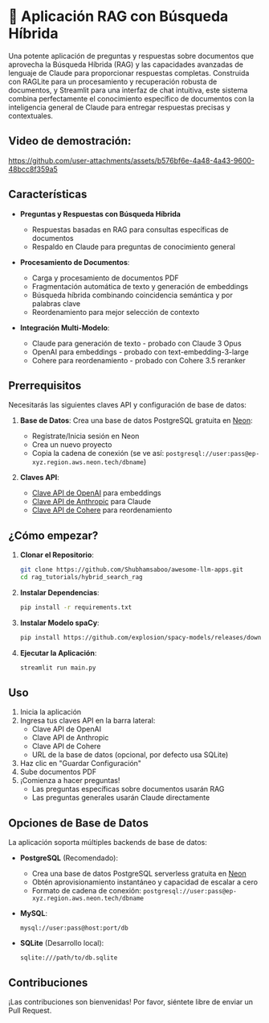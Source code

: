 # 👀 Aplicación RAG con Búsqueda Híbrida 

Una potente aplicación de preguntas y respuestas sobre documentos que aprovecha la Búsqueda Híbrida (RAG) y las capacidades avanzadas de lenguaje de Claude para proporcionar respuestas completas. Construida con RAGLite para un procesamiento y recuperación robusta de documentos, y Streamlit para una interfaz de chat intuitiva, este sistema combina perfectamente el conocimiento específico de documentos con la inteligencia general de Claude para entregar respuestas precisas y contextuales.

## Video de demostración:


https://github.com/user-attachments/assets/b576bf6e-4a48-4a43-9600-48bcc8f359a5


## Características

- **Preguntas y Respuestas con Búsqueda Híbrida**
    - Respuestas basadas en RAG para consultas específicas de documentos
    - Respaldo en Claude para preguntas de conocimiento general

- **Procesamiento de Documentos**:
  - Carga y procesamiento de documentos PDF
  - Fragmentación automática de texto y generación de embeddings
  - Búsqueda híbrida combinando coincidencia semántica y por palabras clave
  - Reordenamiento para mejor selección de contexto

- **Integración Multi-Modelo**:
  - Claude para generación de texto - probado con Claude 3 Opus 
  - OpenAI para embeddings - probado con text-embedding-3-large
  - Cohere para reordenamiento - probado con Cohere 3.5 reranker

## Prerrequisitos

Necesitarás las siguientes claves API y configuración de base de datos:

1. **Base de Datos**: Crea una base de datos PostgreSQL gratuita en [Neon](https://neon.tech):
   - Regístrate/Inicia sesión en Neon
   - Crea un nuevo proyecto
   - Copia la cadena de conexión (se ve así: `postgresql://user:pass@ep-xyz.region.aws.neon.tech/dbname`)

2. **Claves API**:
   - [Clave API de OpenAI](https://platform.openai.com/api-keys) para embeddings
   - [Clave API de Anthropic](https://console.anthropic.com/settings/keys) para Claude
   - [Clave API de Cohere](https://dashboard.cohere.com/api-keys) para reordenamiento

## ¿Cómo empezar?

1. **Clonar el Repositorio**:
   ```bash
   git clone https://github.com/Shubhamsaboo/awesome-llm-apps.git
   cd rag_tutorials/hybrid_search_rag
   ```

2. **Instalar Dependencias**:
   ```bash
   pip install -r requirements.txt
   ```

3. **Instalar Modelo spaCy**:
   ```bash
   pip install https://github.com/explosion/spacy-models/releases/download/xx_sent_ud_sm-3.7.0/xx_sent_ud_sm-3.7.0-py3-none-any.whl
   ```

4. **Ejecutar la Aplicación**:
   ```bash
   streamlit run main.py
   ```

## Uso

1. Inicia la aplicación
2. Ingresa tus claves API en la barra lateral:
   - Clave API de OpenAI
   - Clave API de Anthropic
   - Clave API de Cohere
   - URL de la base de datos (opcional, por defecto usa SQLite)
3. Haz clic en "Guardar Configuración"
4. Sube documentos PDF
5. ¡Comienza a hacer preguntas!
   - Las preguntas específicas sobre documentos usarán RAG
   - Las preguntas generales usarán Claude directamente

## Opciones de Base de Datos

La aplicación soporta múltiples backends de base de datos:

- **PostgreSQL** (Recomendado):
  - Crea una base de datos PostgreSQL serverless gratuita en [Neon](https://neon.tech)
  - Obtén aprovisionamiento instantáneo y capacidad de escalar a cero
  - Formato de cadena de conexión: `postgresql://user:pass@ep-xyz.region.aws.neon.tech/dbname`

- **MySQL**:
  ```
  mysql://user:pass@host:port/db
  ```
- **SQLite** (Desarrollo local):
  ```
  sqlite:///path/to/db.sqlite
  ```

## Contribuciones

¡Las contribuciones son bienvenidas! Por favor, siéntete libre de enviar un Pull Request.
